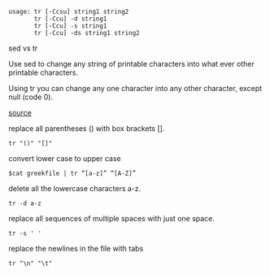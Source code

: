 ```
usage: tr [-Ccsu] string1 string2
       tr [-Ccu] -d string1
       tr [-Ccu] -s string1
       tr [-Ccu] -ds string1 string2
```

sed vs tr

Use sed to change any string of printable characters into what ever other printable characters.

Using tr you can change any one character into any other character, except null (code 0).

[source](https://seismo.berkeley.edu/~rallen/resources/UNIXcmds/sed_tr_cut_od.html)

replace all parentheses () with box brackets [].
```
tr "()" "[]"
```

convert lower case to upper case
```
$cat greekfile | tr “[a-z]” “[A-Z]”
```

delete all the lowercase characters a-z.
```
tr -d a-z
```

replace all sequences of multiple spaces with just one space.
```
tr -s ' '
```

replace the newlines in the file with tabs
```
tr "\n" "\t"
```
